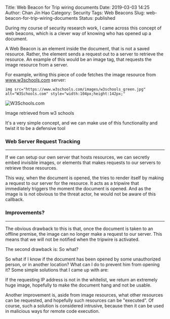 Title: Web Beacon for Trip wiring documents
Date: 2019-03-03 14:25
Author: Chan Jin Hao
Category: Security
Tags: Web Beacons
Slug: web-beacon-for-trip-wiring-documents
Status: published



During my course of security research work, I came across this concept of web beacons, which is a clever way of knowing who has opened up a document.





A Web Beacon is an element inside the document, that is not a saved resource. Rather, the element sends a request out to a server to retrieve the resource. An example of this would be an image tag, that requests the image resource from a server.





For example, writing this piece of code fetches the image resource from www.w3schools.com server:





`img src="https://www.w3schools.com/images/w3schools_green.jpg" alt="W3Schools.com" style="width:104px;height:142px;"`



<!-- wp:image {"align":"center"} -->




![W3Schools.com](https://www.w3schools.com/images/w3schools_green.jpg)  
<figcaption>
Image retrieved from w3 schools
</figcaption>








It's a very simple concept, and we can make use of this functionality and twist it to be a defensive tool



<!-- wp:heading {"level":3} -->

### Web Server Request Tracking





------------------------------------------------------------------------






If we can setup our own server that hosts resources, we can secretly embed invisible images, or elements that makes requests to our servers to retrieve those resources.





This way, when the document is opened, the tries to render itself by making a request to our server for the resource. It acts as a tripwire that immediately triggers the moment the document is opened. And as the image is is not obvious to the threat actor, he would not be aware of this callback.



<!-- wp:heading {"level":3} -->

### Improvements?





------------------------------------------------------------------------






The obvious drawback to this is that, once the document is taken to an offline premise, the image can no longer make a request to our server. This means that we will not be notified when the tripwire is activated.





The second drawback is: So what?





So what if I know if the document has been opened by some unauthorized person, or in another location? What can I do to prevent him from opening it? Some simple solutions that I came up with are:





If the requesting IP address is not in the whitelist, we return an extremely huge image, hopefully to make the document hang and not be usable.





Another improvement is, aside from image resources, what other resources can be requested, and hopefully such resources can be "executed". Of course, such a solution is considered intrusive, because then it can be used in malicious ways for remote code execution.


